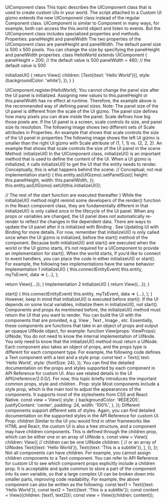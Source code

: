 UIComponent class
This topic describes the UIComponent class that is used to create custom UIs in your world. The script attached to a Custom UI gizmo extends the new 
UIComponent
 class instead of the regular 
Component
 class. UIComponent is similar to Component in many ways, for example, both can access the this.world object and listen to events. But the UIComponent class includes specialized properties and methods.
Properties: panelHeight and panelWidth
The two properties of the UIComponent class are panelHeight and panelWidth. The default panel size is 500 x 500 pixels. You can change the size by specifying the panelHeight and panelWidth properties.
class HelloWorld extends UIComponent {
  panelHeight = 200; // the default value is 500
  panelWidth = 460; // the default value is 500

  initializeUI() {
    return View({
      children: [Text({text: 'Hello World'})],
      style: {backgroundColor: 'white'},
    });
  }
}

UIComponent.register(HelloWorld);
You cannot change the panel size after the UI panel is initialized. Assigning new values to this.panelHeight or this.panelWidth has no effect at runtime. Therefore, the example above is the recommended way of defining panel sizes.
Note: The panel size of the UI panel is different from the scale of the UI gizmo. The panel size defines how many pixels you can draw inside the panel. Scale defines how big those pixels are. If the UI panel is a screen, scale controls its size, and panel size its resolution.
The following image shows two different sets of Scale attributes in Properties.
An example that shows that scale controls the size of the UI panel in properties
The following image shows the left UI gizmo is smaller than the right UI gizmo with Scale attribute of (1, 1, 1) vs. (2, 2, 2).
An example that shows that scale controls the size of the UI panel in the scene
Method: initializeUI()
In the UIComponent class, 
initializeUI()
 is an important method that is used to define the content of the UI. When a UI gizmo is initialized, it calls initializeUI() to get the UI that the entity needs to render. Conceptually, this is what happens behind the scene:
// Conceptual; not real implementation
start() {
  this.entity.as(UIGizmo).setPanelSize({
    height: this.panelHeight,
    width: this.panelWidth,
  });
  this.entity.as(UIGizmo).setUI(this.initializeUI());

  // The rest of the start function are executed thereafter
}
While the initializeUI() method might remind some developers of the render() function in the React component class, they are fundamentally different in that initializeUI() is only called once in the lifecycle of the UI panel. When any props or variables are changed, the UI panel does not automatically re-render to reflect the changes in the dependent data.
There are ways to update the UI panel after it is initialized with 
Binding
. See Updating UI with Binding for more details. For now, remember that initializeUI() is only called once when the UI gizmo is initialized, before the start() method of the component.
Because both initializeUI() and start() are executed when the world or the UI gizmo starts, it’s not required for a UIComponent to provide an implementation for start(). When the world starts, if you’d like to connect to event handlers, you can place the code in either initializeUI() or start(). For example, the following two implementations have the same behavior:
Implementation 1
initializeUI() {
  this.connectEntityEvent(
    this.entity,
    myTsEvent,
    data => {...},
  );

  return View({...});
}
Implementation 2
initializeUI() {
  return View({...});
}

start() {
  this.connectEntityEvent(
    this.entity,
    myTsEvent,
    data => {...},
  );
}
However, keep in mind that initializeUI() is executed before start(). If the UI depends on some local variables, initialize them in initializeUI(), not start().
Components and props
As mentioned before, the 
initializeUI()
 method must return the UI that you want to render. You can build the UI with the components that are provided, e.g. 
View
, 
Text
, 
Image
, etc.
Essentially, these components are functions that take in an object of props and output an opaque UINode object, for example:
function View(props: ViewProps): UINode;
You do not need to know the internal implementation of UINode. You only need to know that the initializeUI() method must return a UINode.
Each component also takes an object of props, and the props type is different for each component type. For example, the following code defines a 
Text
 component with a 
text
and a
style
prop:
const text = Text({
  text: 'Hello World',
  style: {fontSize: 24},
});
You can find the detailed documentation on the props and styles supported by each component in API Reference for custom UI. Also see related details in the UI API(/reference/2.0.0/). For now, this topic briefly introduces the important common props, 
style
and
children
.
Prop: style
Most components include a style prop, which is the main tool to adjust the appearances of the components. It supports most of the stylesheets from CSS and React Native.
const view = View({
  style: {
    backgroundColor: '#EDE2D5',
    justifyContent: 'center',
    padding: 24,
    width: '100%',
  },
});
Different components support different sets of styles. Again, you can find detailed documentation on the supported styles in the API Reference for custom UI.
Prop: children
Similar to the UI you would find in other frameworks like HTML and React, the custom UI is also a tree structure, and a component may have children components. This is defined through the 
children
prop, which can be either one or an array of 
UINode
s.
const view = View({
  children: View({
    // children can be one UINode
    children: [
      // or an array of UINodes
      Text({text: 'Hello World'}),
      Text({text: 'This is a subtitle'}),
    ],
  }),
});
Not all components can have children. For example, you cannot assign children components to a Text component. You can refer to API Reference for custom UI to see which component props explicitly include a children prop.
It is acceptable and quite common to store a part of the component into its own variable, so that a large complex UI can be broken down into smaller parts, improving code readability. For example, the above component can also be written as the following:
const text1 = Text({text: 'Hello World'});
const text2 = Text({text: 'This is a subtitle'});
const content = View({children: [text1, text2]});
const view = View({children: content});
